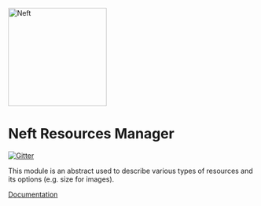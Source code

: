 <a href="http://www.neft.io"><img src="http://www.neft.io/static/images/neft-white.svg" alt="Neft" width="200"></a>

# Neft Resources Manager

[![Gitter](https://img.shields.io/gitter/room/nwjs/nw.js.svg)](https://gitter.im/Neft-io/neft)

This module is an abstract used to describe various types of resources and its options (e.g. size for images).

[Documentation](http://www.neft.io/docs/resources/index.coffee.md)
